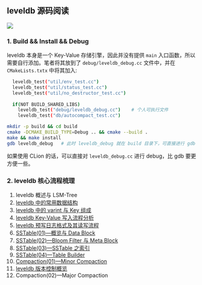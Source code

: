 
## leveldb 源码阅读

![](leveldb.png)

### 1. Build && Install && Debug

leveldb 本身是一个 Key-Value 存储引擎，因此并没有提供 `main` 入口函数，所以需要自行添加。笔者将其放到了 `debug/leveldb_debug.cc` 文件中，并在 `CMakeLists.txtx` 中将其加入:

```bash
  leveldb_test("util/env_test.cc")
  leveldb_test("util/status_test.cc")
  leveldb_test("util/no_destructor_test.cc")
  
  if(NOT BUILD_SHARED_LIBS)
    leveldb_test("debug/leveldb_debug.cc")    # 个人可执行文件
    leveldb_test("db/autocompact_test.cc")
```

```bash
mkdir -p build && cd build
cmake -DCMAKE_BUILD_TYPE=Debug .. && cmake --build .
make && make install
gdb leveldb_debug   # 此时 leveldb_debug 就在 build 目录下，可直接进行 gdb 调试
```

如果使用 CLion 的话，可以直接对 `leveldb_debug.cc` 进行 debug，比 gdb 要更方便一些。

### 2. leveldb 核心流程梳理

1. leveldb 概述与 LSM-Tree
2. [leveldb 中的常用数据结构](./debug/articles/02-data-structure/README.md)
3. [leveldb 中的 varint 与 Key 组成](./debug/articles/03-varint-and-key-format/README.md)
4. [leveldb Key-Value 写入流程分析](./debug/articles/04-write-process/README.md)
5. [leveldb 预写日志格式及其读写流程](./debug/articles/05-WAL/README.md)
6. [SSTable(01)—概览与 Data Block](./debug/articles/06-SSTable-data-block/README.md)
7. [SSTable(02)—Bloom Filter 与 Meta Block](./debug/articles/07-SSTable-meta-block/README.md)
8. [SSTable(03)—SSTable 之索引](./debug/articles/08-SSTable-index/README.md)
9. [SSTable(04)—Table Builder](./debug/articles/09-SSTable-table-builder/README.md)
10. [Compaction(01)—Minor Compaction](./debug/articles/10-minor-compaction/README.md)
11. [leveldb 版本控制概览](./debug/articles/11-version-control-overview/README.md)    
12. Compaction(02)—Major Compaction
